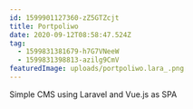 ```yaml
---
id: 1599901127360-zZ5GTZcjt
title: Portpoliwo
date: 2020-09-12T08:58:47.524Z
tag:
  - 1599831381679-h7G7VNeeW
  - 1599831398813-azilg9CmV
featuredImage: uploads/portpoliwo.lara_.png
---
```

Simple CMS using Laravel and Vue.js as SPA